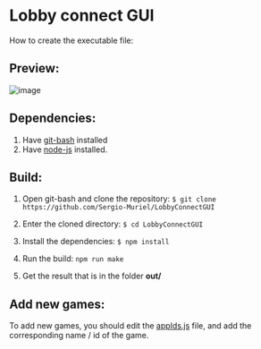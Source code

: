 # Lobby connect GUI

How to create the executable file:

##  Preview:
![image](https://user-images.githubusercontent.com/3207785/173781518-b17c7d93-a980-4af5-a2e4-138e96a29dda.png)



## Dependencies:
1. Have [git-bash](https://www.atlassian.com/git/tutorials/git-bash "git-bash") installed
2. Have [node-js](https://nodejs.org/en/download/ "node-js") installed.

## Build:
1. Open git-bash and clone the repository:
`$ git clone https://github.com/Sergio-Muriel/LobbyConnectGUI`

2. Enter the cloned directory:
`$ cd LobbyConnectGUI`

3. Install the dependencies:
`$ npm install`

4. Run the build:
`npm run make`

5. Get the result that is in the folder **out/**

## Add new games:
To add new games, you should edit the [appIds.js](https://github.com/Sergio-Muriel/LobbyConnectGUI/blob/main/appIds.js) file, and add the corresponding name / id of the game.
